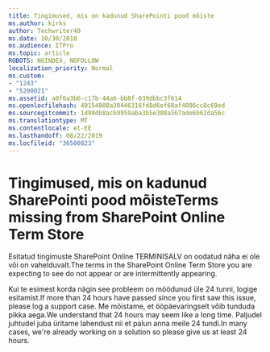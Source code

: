 ```yaml
---
title: Tingimused, mis on kadunud SharePointi pood mõiste
ms.author: kirks
author: Techwriter40
ms.date: 10/30/2018
ms.audience: ITPro
ms.topic: article
ROBOTS: NOINDEX, NOFOLLOW
localization_priority: Normal
ms.custom:
- "1243"
- "5200021"
ms.assetid: a0f6a3b6-c17b-44a6-bb0f-039dbbc3f614
ms.openlocfilehash: 49154808a30446316fd8d6ef68af4086cc8c69ed
ms.sourcegitcommit: 1d98db8acb9959aba3b5e308a567ade6b62da56c
ms.translationtype: MT
ms.contentlocale: et-EE
ms.lasthandoff: 08/22/2019
ms.locfileid: "36500823"
---
```

# <a name="terms-missing-from-sharepoint-online-term-store"></a><span data-ttu-id="30054-102">Tingimused, mis on kadunud SharePointi pood mõiste</span><span class="sxs-lookup"><span data-stu-id="30054-102">Terms missing from SharePoint Online Term Store</span></span>

<span data-ttu-id="30054-103">Esitatud tingimuste SharePoint Online TERMINISALV on oodatud näha ei ole või on vahelduvalt.</span><span class="sxs-lookup"><span data-stu-id="30054-103">The terms in the SharePoint Online Term Store you are expecting to see do not appear or are intermittently appearing.</span></span>
  
<span data-ttu-id="30054-104">Kui te esimest korda nägin see probleem on möödunud üle 24 tunni, logige esitamist.</span><span class="sxs-lookup"><span data-stu-id="30054-104">If more than 24 hours have passed since you first saw this issue, please log a support case.</span></span> <span data-ttu-id="30054-105">Me mõistame, et ööpäevaringselt võib tunduda pikka aega.</span><span class="sxs-lookup"><span data-stu-id="30054-105">We understand that 24 hours may seem like a long time.</span></span> <span data-ttu-id="30054-106">Paljudel juhtudel juba üritame lahendust nii et palun anna meile 24 tundi.</span><span class="sxs-lookup"><span data-stu-id="30054-106">In many cases, we're already working on a solution so please give us at least 24 hours.</span></span>
  